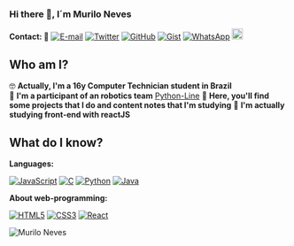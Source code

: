 ### Hi there 👋, I´m Murilo Neves

**Contact: :postbox:**
  [![E-mail](http://img.shields.io/badge/Gmail-red?logo=Gmail&style=flat-square&logoColor=white)](mailto:murilodesouzaneves@gmail.com)
[![Twitter](http://img.shields.io/badge/Twitter-blue?logo=twitter&style=flat-square&logoColor=white)](https://twitter.com/_muriloneves_)
[![GitHub](http://img.shields.io/badge/Github-black?logo=github&style=flat-square&logoColor=white)](https://github.com/muNeves3)
[![Gist](http://img.shields.io/badge/Gist-black?logo=github&style=flat-square&logoColor=white)](https://gist.github.com/muNeves3)
[![WhatsApp](https://img.shields.io/badge/WhatsApp-green?logo=whatsapp&style=flat-square&logoColor=white)](https://api.whatsapp.com/send?1=pt_BR&phone=5543988083996)
<a href="https://www.gitshowcase.com/muneves3"><img src="https://www.gitshowcase.com/favicon-32x32.png" height=20 width=20></a>


## Who am I?

:nerd_face: **Actually, I'm a 16y Computer Technician student in Brazil**  
:robot: **I'm a participant of an robotics team** [Python-Line](https://github.com/Python-Line)
:bookmark_tabs: **Here, you'll find some projects that I do and content notes that I'm studying** 
🌱 **I'm actually studying front-end with reactJS**

## What do I know?

**Languages:**

[![JavaScript](https://img.shields.io/badge/-JavaScript-black?style=flat-square&logo=javascript&link=https://github.com/muNeves3/)](https://github.com/muNeves3/)
[![C](https://img.shields.io/badge/-A8B9CC?style=flat-square&logo=c&logoColor=white&link=https://github.com/muNeves3/)](https://github.com/muNeves3/)
[![Python](https://img.shields.io/badge/-Python-E4E936?style=flat-square&logo=python&link=https://github.com/muNeves3/)](https://github.com/muNeves3/)
[![Java](https://img.shields.io/badge/-Java-7159c1?style=flat-square&logo=Java&link=https://github.com/muNeves3/)](https://github.com/muNeves3/)

**About web-programming:**

[![HTML5](https://img.shields.io/badge/-HTML5-E34F26?style=flat-square&logo=html5&logoColor=white&link=https://github.com/muNeves3/)](https://github.com/muNeves3/)
[![CSS3](https://img.shields.io/badge/-CSS3-1572B6?style=flat-square&logo=css3&link=https://github.com/muNeves3/)](https://github.com/muNeves3/)
[![React](https://img.shields.io/badge/-React-473F49?style=flat-square&logo=react&link=https://github.com/muNeves3/)](https://github.com/muNeves3/)

<img src="https://komarev.com/ghpvc/?username=muNeves3" alt="Murilo Neves" />
